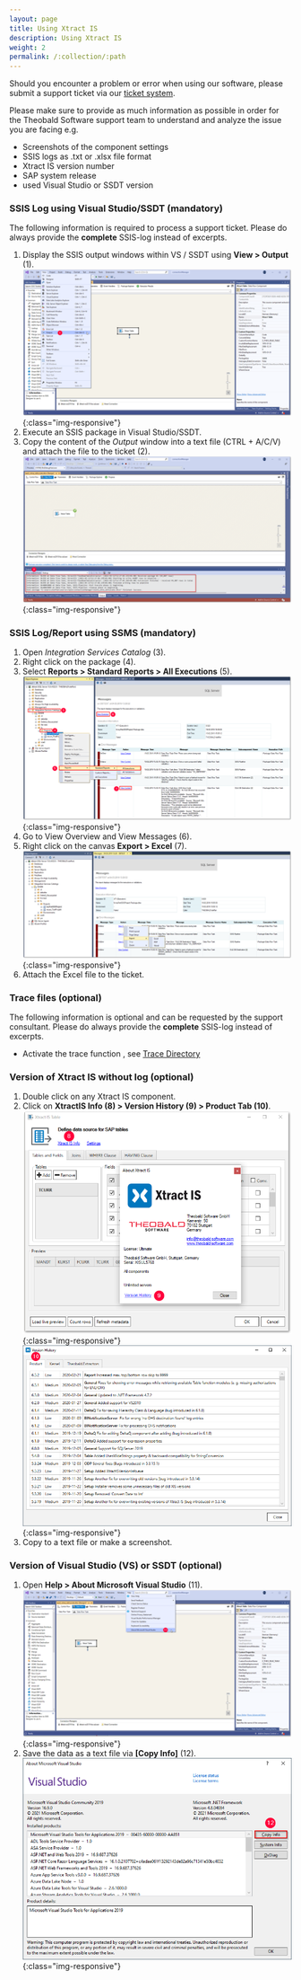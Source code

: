 ```yaml
---
layout: page
title: Using Xtract IS
description: Using Xtract IS
weight: 2
permalink: /:collection/:path
---
```

Should you encounter a problem or error when using our software, please submit a support ticket via our [ticket system]( https://support.theobald-software.com/helpdesk).<br> 

Please make sure to provide as much information as possible in order for the Theobald Software support team to understand and analyze the issue you are facing e.g.<br>
- Screenshots of the component settings 
- SSIS logs as .txt or .xlsx file format
- Xtract IS version number 
- SAP system release 
- used Visual Studio or SSDT version

### SSIS Log using Visual Studio/SSDT (mandatory)

The following information is required to process a support ticket. Please do always provide the **complete** SSIS-log instead of excerpts.

1. Display the SSIS output windows within VS / SSDT using **View > Output** (1).
![XIS-SupportI](/img/contents/xis_view_output.png){:class="img-responsive"}
2. Execute an SSIS package in Visual Studio/SSDT.
3. Copy the content of the *Output* window into a text file (CTRL + A/C/V) and attach the file to the ticket (2).
![XIS-SupportII](/img/contents/xis_output.png){:class="img-responsive"}

### SSIS Log/Report using SSMS (mandatory)

1. Open *Integration Services Catalog* (3).
2. Right click on the package (4).
3. Select **Reports > Standard Reports > All Executions** (5).
![XIS-Support](/img/contents/excel-export-ssdt.png){:class="img-responsive"}
4. Go to View Overview and View Messages (6).
5. Right click on the canvas **Export > Excel** (7).
![XIS-Support](/img/contents/export_excel_ssdt.png){:class="img-responsive"}
6. Attach the Excel file to the ticket.

### Trace files (optional)

The following information is optional and can be requested by the support consultant. Please do always provide the **complete** SSIS-log instead of excerpts.

- Activate the trace function , see [Trace Directory](https://help.theobald-software.com/en/xtract-is/sap-connection/the-connection-manager#trace-directory-2) 
 
### Version of Xtract IS without log (optional)

1. Double click on any Xtract IS component.
2. Click on **XtractIS Info (8) > Version History (9) > Product Tab (10)**.
![XIS-Version](/img/contents/xis_version_ohne_log.png){:class="img-responsive"}
![xis_version_history_window](/img/contents/xis_version_history_window.png){:class="img-responsive"}
3. Copy to a text file or make a screenshot.

### Version of Visual Studio (VS) or SSDT (optional)

1. Open **Help > About Microsoft Visual Studio** (11).
![SSDT-Version](/img/contents/about_ms_visual_studio.png){:class="img-responsive"}
2. Save the data as a text file via **[Copy Info]** (12).
![SSDT-Version](/img/contents/vs_version_anleitung.png){:class="img-responsive"}




 

